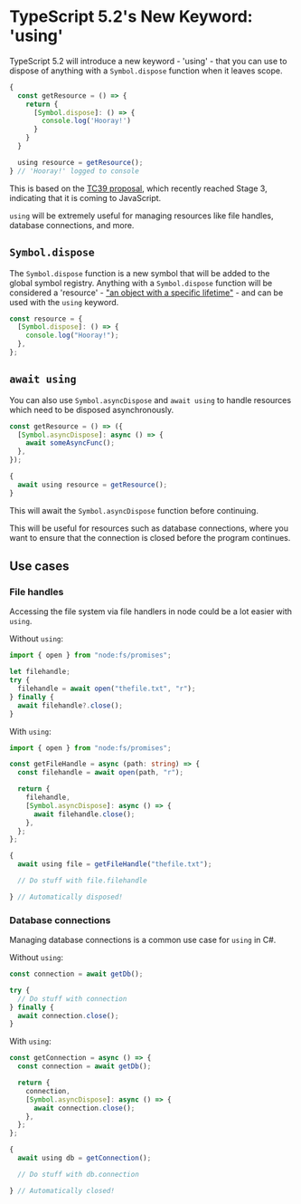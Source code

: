 # TypeScript 5.2's New Keyword: 'using'

TypeScript 5.2 will introduce a new keyword - 'using' - that you can use to dispose of anything with a `Symbol.dispose` function when it leaves scope.

```typescript
{
  const getResource = () => {
    return {
      [Symbol.dispose]: () => {
        console.log('Hooray!')
      }
    }
  }

  using resource = getResource();
} // 'Hooray!' logged to console
```

This is based on the [TC39 proposal](https://github.com/tc39/proposal-explicit-resource-management), which recently reached Stage 3, indicating that it is coming to JavaScript.

`using` will be extremely useful for managing resources like file handles, database connections, and more.

## `Symbol.dispose`

The `Symbol.dispose` function is a new symbol that will be added to the global symbol registry. Anything with a `Symbol.dispose` function will be considered a 'resource' - ["an object with a specific lifetime"](https://github.com/tc39/proposal-explicit-resource-management#definitions) - and can be used with the `using` keyword.

```typescript
const resource = {
  [Symbol.dispose]: () => {
    console.log("Hooray!");
  },
};
```

## `await using`

You can also use `Symbol.asyncDispose` and `await using` to handle resources which need to be disposed asynchronously.

```typescript
const getResource = () => ({
  [Symbol.asyncDispose]: async () => {
    await someAsyncFunc();
  },
});

{
  await using resource = getResource();
}
```

This will await the `Symbol.asyncDispose` function before continuing.

This will be useful for resources such as database connections, where you want to ensure that the connection is closed before the program continues.

## Use cases

### File handles

Accessing the file system via file handlers in node could be a lot easier with `using`.

Without `using`:

```typescript
import { open } from "node:fs/promises";

let filehandle;
try {
  filehandle = await open("thefile.txt", "r");
} finally {
  await filehandle?.close();
}
```

With `using`:

```typescript
import { open } from "node:fs/promises";

const getFileHandle = async (path: string) => {
  const filehandle = await open(path, "r");

  return {
    filehandle,
    [Symbol.asyncDispose]: async () => {
      await filehandle.close();
    },
  };
};

{
  await using file = getFileHandle("thefile.txt");

  // Do stuff with file.filehandle

} // Automatically disposed!
```

### Database connections

Managing database connections is a common use case for `using` in C#.

Without `using`:

```typescript
const connection = await getDb();

try {
  // Do stuff with connection
} finally {
  await connection.close();
}
```

With `using`:

```typescript
const getConnection = async () => {
  const connection = await getDb();

  return {
    connection,
    [Symbol.asyncDispose]: async () => {
      await connection.close();
    },
  };
};

{
  await using db = getConnection();

  // Do stuff with db.connection

} // Automatically closed!
```
